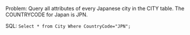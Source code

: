 Problem: Query all attributes of every Japanese city in the CITY table. The COUNTRYCODE for Japan is JPN.

SQL: ``Select * from City Where CountryCode="JPN";``
